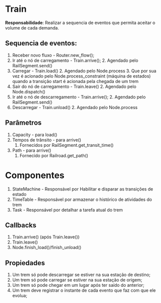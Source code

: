 # Train

**Responsabilidade**: Realizar a sequencia de eventos que permita aceitar o volume de cada demanda.

## Sequencia de eventos: 
  1. Receber novo fluxo - Router.new_flow();
  1. Ir até o nó de carregamento - Train.arrive();
     2. Agendado pelo RailSegment.send()
  1. Carregar - Train.load()
     2. Agendado pelo Node.process
        3. Que por sua vez é acionado pelo Node.process_constraint (máquina de estados) quando a transição 
        start é acionada pela chegada de um trem 
  1. Saír do nó de carregamento - Train.leave()
     2. Agendado pelo Node.dispatch()
  1. Ir até o nó de descarregamento - Train.arrive();
      2. Agendado pelo RailSegment.send()
  1. Descarregar - Train.unload()
     2. Agendado pelo Node.process

## Parâmetros
  1. Capacity - para load()
  1. Tempos de trânsito - para arrive()
     1. Fornecidos por RailSegment.get_transit_time()
  1. Path - para arrive()
     1. Fornecido por Railroad.get_path()

# Componentes

1. StateMachine - Responsável por Habilitar e disparar as transições de estado
2. TimeTable - Responsável por armazenar o histórico de atividades do trem
3. Task - Responsável por detalhar a tarefa atual do trem

## Callbacks
  1. Train.arrive() (após Train.leave())
  2. Train.leave() 
  2. Node.finish_load()/finish_unload()

## Propiedades
1. Um trem só pode descarregar se estiver na sua estação de destino;
2. Um trem só pode carregar se estiver na sua estação de origem;
3. Um trem só pode chegar em um lugar após ter saído do anterior;
4. Um trem deve registrar o instante de cada evento que faz com que ele evolua;


